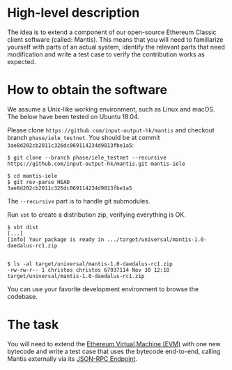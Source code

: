 # High-level description
The idea is to extend a component of our open-source Ethereum Classic client software (called: Mantis). This means that you will need to familiarize yourself with parts of an actual system, identify the relevant parts that need modification and write a test case to verify the contribution works as expected.

# How to obtain the software

We assume a Unix-like working environment, such as Linux and macOS. The below have been tested on Ubuntu 18.04.

Please clone `https://github.com/input-output-hk/mantis` and checkout branch `phase/iele_testnet`. You should be at commit `3ae8d202cb2011c326dc069114234d9813fbe1a5`:


```
$ git clone --branch phase/iele_testnet --recursive https://github.com/input-output-hk/mantis.git mantis-iele

$ cd mantis-iele
$ git rev-parse HEAD
3ae8d202cb2011c326dc069114234d9813fbe1a5
```

The `--recursive` part is to handle git submodules.

Run `sbt` to create a distribution zip, verifying everything is OK.

```
$ sbt dist
[...]
[info] Your package is ready in .../target/universal/mantis-1.0-daedalus-rc1.zip


$ ls -al target/universal/mantis-1.0-daedalus-rc1.zip
-rw-rw-r-- 1 christos christos 67937114 Nov 30 12:10 target/universal/mantis-1.0-daedalus-rc1.zip
```

You can use your favorite development environment to browse the codebase.

# The task
You will need to extend the [Ethereum Virtual Machine (EVM)](https://github.com/ethereum/wiki/wiki/Ethereum-Virtual-Machine-(EVM)-Awesome-List) with one new bytecode and write a test case that uses the bytecode end-to-end, calling Mantis externally via its [JSON-RPC Endpoint](https://github.com/ethereum/wiki/wiki/JSON-RPC).